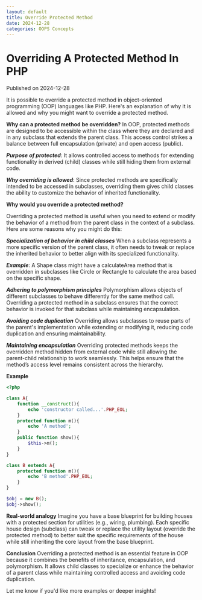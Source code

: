 ```yaml
---
layout: default
title: Override Protected Method
date: 2024-12-28
categories: OOPS Concepts
---
```

# Overriding A Protected Method In PHP
Published on 2024-12-28

It is possible to override a protected method in object-oriented programming (OOP) languages like PHP. Here's an explanation of why it is allowed and why you might want to override a protected method.

**Why can a protected method be overridden?**
In OOP, protected methods are designed to be accessible within the class where they are declared and in any subclass that extends the parent class. This access control strikes a balance between full encapsulation (private) and open access (public).

***Purpose of protected***: It allows controlled access to methods for extending functionality in derived (child) classes while still hiding them from external code.

***Why overriding is allowed***: Since protected methods are specifically intended to be accessed in subclasses, overriding them gives child classes the ability to customize the behavior of inherited functionality.

**Why would you override a protected method?**

Overriding a protected method is useful when you need to extend or modify the behavior of a method from the parent class in the context of a subclass. Here are some reasons why you might do this:

***Specialization of behavior in child classes***
When a subclass represents a more specific version of the parent class, it often needs to tweak or replace the inherited behavior to better align with its specialized functionality.

***Example***: A Shape class might have a calculateArea method that is overridden in subclasses like Circle or Rectangle to calculate the area based on the specific shape.

***Adhering to polymorphism principles***
Polymorphism allows objects of different subclasses to behave differently for the same method call. Overriding a protected method in a subclass ensures that the correct behavior is invoked for that subclass while maintaining encapsulation.

***Avoiding code duplication***
Overriding allows subclasses to reuse parts of the parent's implementation while extending or modifying it, reducing code duplication and ensuring maintainability.
 
***Maintaining encapsulation***
Overriding protected methods keeps the overridden method hidden from external code while still allowing the parent-child relationship to work seamlessly. This helps ensure that the method’s access level remains consistent across the hierarchy.

**Example**
```php
<?php

class A{
	function __construct(){
		echo 'constructor called...'.PHP_EOL;
	}
	protected function m(){
		echo 'A method';
	}
	public function show(){
		$this->m();
	}
}

class B extends A{
	protected function m(){
		echo 'B method'.PHP_EOL;
	}	
}

$obj = new B();
$obj->show();

```
**Real-world analogy**
Imagine you have a base blueprint for building houses with a protected section for utilities (e.g., wiring, plumbing). Each specific house design (subclass) can tweak or replace the utility layout (override the protected method) to better suit the specific requirements of the house while still inheriting the core layout from the base blueprint.

**Conclusion**
Overriding a protected method is an essential feature in OOP because it combines the benefits of inheritance, encapsulation, and polymorphism. It allows child classes to specialize or enhance the behavior of a parent class while maintaining controlled access and avoiding code duplication.

Let me know if you'd like more examples or deeper insights!
